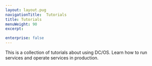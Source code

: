 ```yaml
---
layout: layout.pug
navigationTitle:  Tutorials
title: Tutorials
menuWeight: 90
excerpt:

enterprise: false
---
```


<!-- This source repo for this topic is https://github.com/dcos/dcos-docs -->

This is a collection of tutorials about using DC/OS. Learn how to run services and operate services in production.
